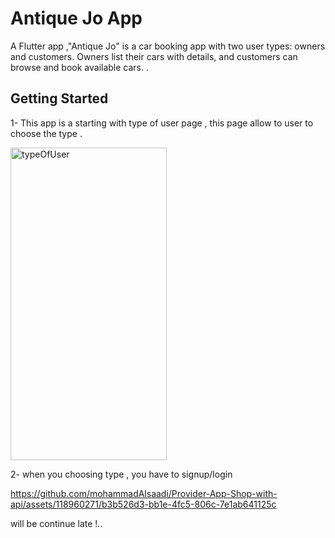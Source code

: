 # Antique Jo App

A  Flutter app ,"Antique Jo" is a car booking app with two user types: owners and customers. Owners list their cars with details, and customers can browse and book available cars.  .

## Getting Started

1- This app  is a starting with type of user page , this page allow to user to choose the type .


<img src="https://github.com/mohammadAlsaadi/Provider-App-Shop-with-api/assets/118960271/3ff1ce33-53ff-4d8e-91ec-e678a6b21873" alt="typeOfUser" width="250" height="500">


2- when you choosing type , you have to signup/login 


https://github.com/mohammadAlsaadi/Provider-App-Shop-with-api/assets/118960271/b3b526d3-bb1e-4fc5-806c-7e1ab641125c


will be continue late !.. 
